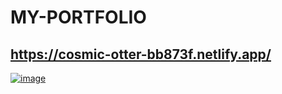 # MY-PORTFOLIO
## https://cosmic-otter-bb873f.netlify.app/
<a href="https://cosmic-otter-bb873f.netlify.app/">![image](https://1drv.ms/i/c/5ad8d85c968fcba4/EaObPXePmH9ElcRSDrO6Ux4Be8SM9FVsgEHWsW8xlW3LcQ?e=5jkvBz)</a>
